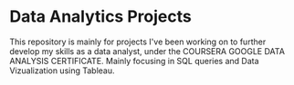 # Data Analytics Projects

This repository is mainly for projects I've been working on to further develop my skills as a data analyst, under the COURSERA GOOGLE DATA ANALYSIS CERTIFICATE.
Mainly focusing in SQL queries and Data Vizualization using Tableau.
